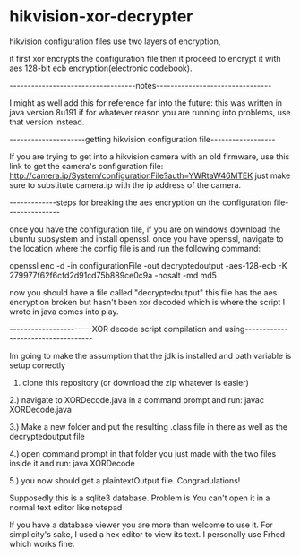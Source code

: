# hikvision-xor-decrypter
hikvision configuration files use two layers of encryption, 

it first xor encrypts the configuration file then it proceed to encrypt it with aes 128-bit ecb encryption(electronic codebook).

-----------------------------------notes--------------------------------

I might as well add this for reference far into the future: this was written in java version 8u191
if for whatever reason you are running into problems, use that version instead.



---------------------getting hikvision configuration file------------------

If you are trying to get into a hikvision camera with an old firmware, 
use this link to get the camera's configuration file: http://camera.ip/System/configurationFile?auth=YWRtaW46MTEK
just make sure to substitute camera.ip with the ip address of the camera.




-------------steps for breaking the aes encryption on the configuration file---------------

once you have the configuration file, if you are on windows download the ubuntu subsystem and install openssl.
once you have openssl, navigate to the location where the config file is and run the following command:

openssl enc -d -in configurationFile -out decryptedoutput -aes-128-ecb -K 279977f62f6cfd2d91cd75b889ce0c9a -nosalt -md md5

now you should have a file called "decryptedoutput" this file has the aes encryption broken but hasn't been xor decoded which is where the script I wrote in java comes into play.




-----------------------XOR decode script compilation and using-----------------------------------

Im going to make the assumption that the jdk is installed and path variable is setup correctly

1) clone this repository (or download the zip whatever is easier)

2.) navigate to XORDecode.java in a command prompt and run:
      javac XORDecode.java

3.) Make a new folder and put the resulting .class file in there as well as the decryptedoutput file

4.) open command prompt in that folder you just made with the two files inside it and run:
    java XORDecode
    
5.) you now should get a plaintextOutput file. Congradulations!

Supposedly this is a sqlite3 database. Problem is You can't open it in a normal text editor like notepad

If you have a database viewer you are more than welcome to use it.
For simplicity's sake, I used a hex editor to view its text. I personally use Frhed which works fine.
